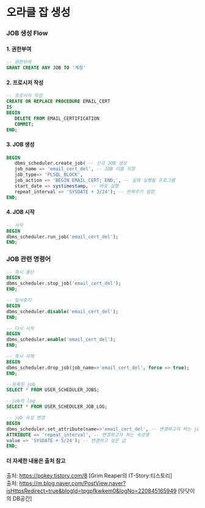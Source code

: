 <h1> 오라클 잡 생성 </h1>

<h3> JOB 생성 Flow </h3>

<h4> 1. 권한부여 </h4>

```sql
-- 권한부여
GRANT CREATE ANY JOB TO '계정'
```

<h4> 2. 프로시저 작성 </h4>

```sql
-- 프로시저 작성
CREATE OR REPLACE PROCEDURE EMAIL_CERT
IS 
BEGIN 
   DELETE FROM EMAIL_CERTIFICATION
   COMMIT;
END;
```

<h4> 3. JOB 생성 </h4>

```sql
BEGIN
   dbms_scheduler.create_job( -- 신규 JOB 생성
   job_name => 'email_cert_del', -- JOB 이름 지정
   job_type=> 'PLSQL_BLOCK',
   job_action => 'BEGIN EMAIL_CERT; END;', -- 실제 실행될 프로그램
   start_date => systimestamp, -- 바로 실행
   repeat_interval => 'SYSDATE + 3/24'); -- 반복주기 설정
END;
```

<h4> 4. JOB 시작 </h4>

```sql
-- 시작
BEGIN
dbms_scheduler.run_job('email_cert_del');
END;
```

<h3> JOB 관련 명령어 </h3>

```sql
-- 즉시 중단
BEGIN
dbms_scheduler.stop_job('email_cert_del');
END;
```

```sql
-- 일시중지
BEGIN
dbms_scheduler.disable('email_cert_del');
END;
```

```sql
-- 다시 시작
BEGIN
dbms_scheduler.enable('email_cert_del');
END;
```

```sql
-- 즉시 삭제
BEGIN
dbms_scheduler.drop_job(job_name=>'email_cert_del', force => true);
END;
```

```sql
--등록된 job
SELECT * FROM USER_SCHEDULER_JOBS;
```

```sql
--job의 log
SELECT * FROM USER_SCHEDULER_JOB_LOG;
```

```sql
-- job 속성 변경
BEGIN
dbms_scheduler.set_attribute(name=>'email_cert_del', -- 변경하고자 하는 job 이름
ATTRIBUTE => 'repeat_interval', -- 변경하고자 하는 속성명
value => 'SYSDATE + 5/24'); -- 변경하고 싶은 값
END;
```

<h4> 더 자세한 내용은 출처 참고 </h4>

출처: https://pokey.tistory.com/8 [Grim Reaper의 IT-Story:티스토리]<br>
출처: https://m.blog.naver.com/PostView.naver?isHttpsRedirect=true&blogId=tpgpfkwkem0&logNo=220845165949 [닷닷이의 DB공간]
